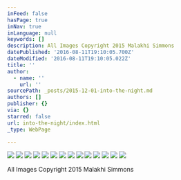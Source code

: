 ```yaml
---
inFeed: false
hasPage: true
inNav: true
inLanguage: null
keywords: []
description: All Images Copyright 2015 Malakhi Simmons
datePublished: '2016-08-11T19:10:05.700Z'
dateModified: '2016-08-11T19:10:05.022Z'
title: ''
author:
  - name: ''
    url: ''
sourcePath: _posts/2015-12-01-into-the-night.md
authors: []
publisher: {}
via: {}
starred: false
url: into-the-night/index.html
_type: WebPage

---
```

![](https://s3-us-west-2.amazonaws.com/the-grid-img/p/cb1578b8b642c4c2635467f532fdf58dd5064d1c.jpg)
![](https://s3-us-west-2.amazonaws.com/the-grid-img/p/9cf0dcbdc37d67baaf13e35c6fc065740ed5aa21.jpg)
![](https://s3-us-west-2.amazonaws.com/the-grid-img/p/cfbcd54cd0f085f619527241b94a1641881e3e26.jpg)
![](https://s3-us-west-2.amazonaws.com/the-grid-img/p/fca0fac95285aa5cbe407b24d3c1583b8a927bd3.jpg)
![](https://s3-us-west-2.amazonaws.com/the-grid-img/p/9f86d18945c0f8fd071c6c8433587947bf22e135.jpg)
![](https://s3-us-west-2.amazonaws.com/the-grid-img/p/75c93643b5aa52e208db45452a4a0402208a79f3.jpg)
![](https://s3-us-west-2.amazonaws.com/the-grid-img/p/bbd19a47246441691d38e33f4f3296249b7b5b8a.jpg)
![](https://s3-us-west-2.amazonaws.com/the-grid-img/p/6e257eeec1bbc96cd3e7fa2857d72e211d581021.jpg)
![](https://s3-us-west-2.amazonaws.com/the-grid-img/p/1a4e028cc2e8ea668f2fe9baa40188158308fd93.jpg)
![](https://s3-us-west-2.amazonaws.com/the-grid-img/p/7666d62aa612d685dcc665692dd95d3bd70041c9.jpg)
![](https://s3-us-west-2.amazonaws.com/the-grid-img/p/a0525481aa4a77ad2647254611a60dfa0620179f.jpg)
![](https://the-grid-user-content.s3-us-west-2.amazonaws.com/c122ac21-b787-487f-a12b-52644d8db399.jpg)
![](https://s3-us-west-2.amazonaws.com/the-grid-img/p/4b76618b62f1dccd5d6edd3e56cf7051ed816997.jpg)
![](https://s3-us-west-2.amazonaws.com/the-grid-img/p/ded0faab62221f415981c7257f01aceeb0186ad4.jpg)

All Images Copyright 2015 Malakhi Simmons